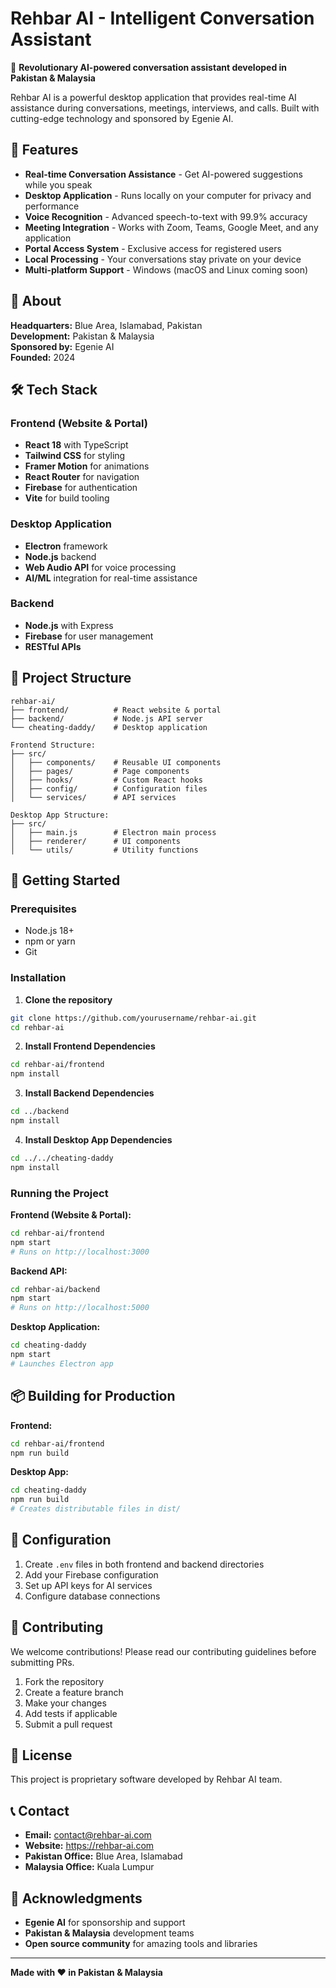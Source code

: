 # Rehbar AI - Intelligent Conversation Assistant

🚀 **Revolutionary AI-powered conversation assistant developed in Pakistan & Malaysia**

Rehbar AI is a powerful desktop application that provides real-time AI assistance during conversations, meetings, interviews, and calls. Built with cutting-edge technology and sponsored by Egenie AI.

## 🌟 Features

- **Real-time Conversation Assistance** - Get AI-powered suggestions while you speak
- **Desktop Application** - Runs locally on your computer for privacy and performance
- **Voice Recognition** - Advanced speech-to-text with 99.9% accuracy
- **Meeting Integration** - Works with Zoom, Teams, Google Meet, and any application
- **Portal Access System** - Exclusive access for registered users
- **Local Processing** - Your conversations stay private on your device
- **Multi-platform Support** - Windows (macOS and Linux coming soon)

## 🏢 About

**Headquarters:** Blue Area, Islamabad, Pakistan  
**Development:** Pakistan & Malaysia  
**Sponsored by:** Egenie AI  
**Founded:** 2024

## 🛠️ Tech Stack

### Frontend (Website & Portal)
- **React 18** with TypeScript
- **Tailwind CSS** for styling
- **Framer Motion** for animations
- **React Router** for navigation
- **Firebase** for authentication
- **Vite** for build tooling

### Desktop Application
- **Electron** framework
- **Node.js** backend
- **Web Audio API** for voice processing
- **AI/ML** integration for real-time assistance

### Backend
- **Node.js** with Express
- **Firebase** for user management
- **RESTful APIs**

## 📁 Project Structure

```
rehbar-ai/
├── frontend/          # React website & portal
├── backend/           # Node.js API server
└── cheating-daddy/    # Desktop application

Frontend Structure:
├── src/
│   ├── components/    # Reusable UI components
│   ├── pages/         # Page components
│   ├── hooks/         # Custom React hooks
│   ├── config/        # Configuration files
│   └── services/      # API services

Desktop App Structure:
├── src/
│   ├── main.js        # Electron main process
│   ├── renderer/      # UI components
│   └── utils/         # Utility functions
```

## 🚀 Getting Started

### Prerequisites
- Node.js 18+ 
- npm or yarn
- Git

### Installation

1. **Clone the repository**
```bash
git clone https://github.com/yourusername/rehbar-ai.git
cd rehbar-ai
```

2. **Install Frontend Dependencies**
```bash
cd rehbar-ai/frontend
npm install
```

3. **Install Backend Dependencies**
```bash
cd ../backend
npm install
```

4. **Install Desktop App Dependencies**
```bash
cd ../../cheating-daddy
npm install
```

### Running the Project

**Frontend (Website & Portal):**
```bash
cd rehbar-ai/frontend
npm start
# Runs on http://localhost:3000
```

**Backend API:**
```bash
cd rehbar-ai/backend
npm start
# Runs on http://localhost:5000
```

**Desktop Application:**
```bash
cd cheating-daddy
npm start
# Launches Electron app
```

## 📦 Building for Production

**Frontend:**
```bash
cd rehbar-ai/frontend
npm run build
```

**Desktop App:**
```bash
cd cheating-daddy
npm run build
# Creates distributable files in dist/
```

## 🔧 Configuration

1. Create `.env` files in both frontend and backend directories
2. Add your Firebase configuration
3. Set up API keys for AI services
4. Configure database connections

## 🤝 Contributing

We welcome contributions! Please read our contributing guidelines before submitting PRs.

1. Fork the repository
2. Create a feature branch
3. Make your changes
4. Add tests if applicable
5. Submit a pull request

## 📄 License

This project is proprietary software developed by Rehbar AI team.

## 📞 Contact

- **Email:** contact@rehbar-ai.com
- **Website:** https://rehbar-ai.com
- **Pakistan Office:** Blue Area, Islamabad
- **Malaysia Office:** Kuala Lumpur

## 🙏 Acknowledgments

- **Egenie AI** for sponsorship and support
- **Pakistan & Malaysia** development teams
- **Open source community** for amazing tools and libraries

---

**Made with ❤️ in Pakistan & Malaysia**
